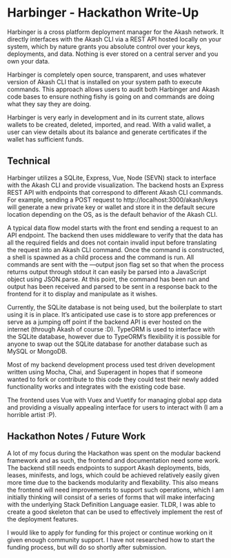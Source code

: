# Harbinger - Hackathon Write-Up

Harbinger is a cross platform deployment manager for the Akash network. It directly interfaces with the Akash CLI via a REST API hosted locally on your system, which by nature grants you absolute control over your keys, deployments, and data. Nothing is ever stored on a central server and you own your data. 


Harbinger is completely open source, transparent, and uses whatever version of Akash CLI that is installed on your system path to execute commands. This approach allows users to audit both Harbinger and Akash code bases to ensure nothing fishy is going on and commands are doing what they say they are doing.


Harbinger is very early in development and in its current state, allows wallets to be created, deleted, imported, and read. With a valid wallet, a user can view details about its balance and generate certificates if the wallet has sufficient funds.


## Technical

Harbinger utilizes a SQLite, Express, Vue, Node (SEVN) stack to interface with the Akash CLI and provide visualization. The backend hosts an Express REST API with endpoints that correspond to different Akash CLI commands. For example, sending a POST request to http://localhost:3000/akash/keys will generate a new private key or wallet and store it in the default secure location depending on the OS, as is the default behavior of the Akash CLI. 


A typical data flow model starts with the front end sending a request to an API endpoint. The backend then uses middleware to verify that the data has all the required fields and does not contain invalid input before translating the request into an Akash CLI command. Once the command is constructed, a shell is spawned as a child process and the command is run. All commands are sent with the —output json flag set so that when the process returns output through stdout it can easily be parsed into a JavaScript object using JSON.parse. At this point, the command has been run and output has been received and parsed to be sent in a response back to the frontend for it to display and manipulate as it wishes.


Currently, the SQLite database is not being used, but the boilerplate to start using it is in place. It’s anticipated use case is to store app preferences or serve as a jumping off point if the backend API is ever hosted on the internet (through Akash of course :D). TypeORM is used to interface with the SQLite database, however due to TypeORM’s flexibility it is possible for anyone to swap out the SQLite database for another database such as MySQL or MongoDB.


Most of my backend development process used test driven development written using Mocha, Chai, and Superagent in hopes that if someone wanted to fork or contribute to this code they could test their newly added functionality works and integrates with the existing code base.


The frontend uses Vue with Vuex and Vuetify for managing global app data and providing a visually appealing interface for users to interact with (I am a horrible artist :P).


## Hackathon Notes / Future Work

A lot of my focus during the Hackathon was spent on the modular backend framework and as such, the frontend and documentation need some work. The backend still needs endpoints to support Akash deployments, bids, leases, minifests, and logs, which could be achieved relatively easily given more time due to the backends modularity and flexability. This also means the frontend will need improvements to support such operations, which I am initially thinking will consist of a series of forms that will make interfacing with the underlying Stack Definition Language easier. TLDR, I was able to create a good skeleton that can be used to effectively implement the rest of the deployment features.

I would like to apply for funding for this project or continue working on it given enough community support. I have not researched how to start the funding process, but will do so shortly after submission.